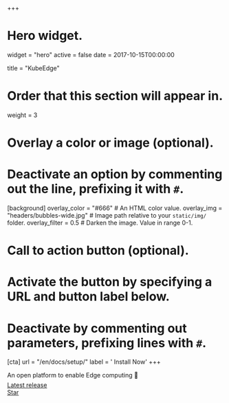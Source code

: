 +++
# Hero widget.
widget = "hero"
active = false
date = 2017-10-15T00:00:00

title = "KubeEdge"

# Order that this section will appear in.
weight = 3

# Overlay a color or image (optional).
#   Deactivate an option by commenting out the line, prefixing it with `#`.
[background]
  overlay_color = "#666"  # An HTML color value.
  overlay_img = "headers/bubbles-wide.jpg"  # Image path relative to your `static/img/` folder.
  overlay_filter = 0.5  # Darken the image. Value in range 0-1.

# Call to action button (optional).
#   Activate the button by specifying a URL and button label below.
#   Deactivate by commenting out parameters, prefixing lines with `#`.
[cta]
  url = "/en/docs/setup/"
  label = '<i class="fas fa-download"></i> Install Now'
+++

An open platform to enable Edge computing :rocket:
<div style="margin-top: -0.5rem;">
  <a id="academic-release" href="https://github.com/kubeedge/kubeedge" data-repo="kubeedge/kubeedge">
  Latest release <!-- V -->
  </a>
</div>
<div class="mt-3">
  <a class="github-button" href="https://github.com/kubeedge/kubeedge" data-icon="octicon-star" data-size="large" data-show-count="true" aria-label="Star this on GitHub">Star</a>
</div>
<script async defer src="https://buttons.github.io/buttons.js"></script>
